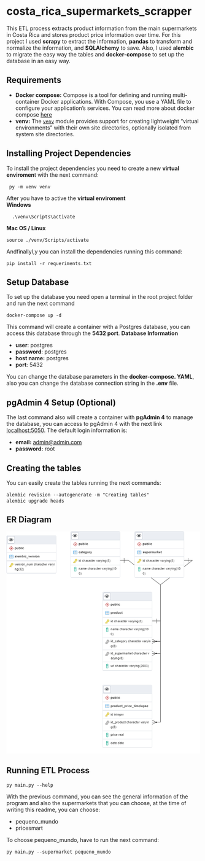 # costa_rica_supermarkets_scrapper

This ETL process extracts product information from the main supermarkets in Costa Rica and stores product price information over time. For this project I used **scrapy** to extract the information, **pandas** to transform and normalize the information, and **SQLAlchemy** to save. Also, I used **alembic** to migrate the easy way the tables and **docker-compose**  to set up the database in an easy way.

## Requirements

 - **Docker compose:** Compose is a tool for defining and running multi-container Docker applications. With Compose, you use a YAML file to configure your application’s services. You can read more about docker compose [here](https://docs.docker.com/compose/)
 -  **venv:** The [`venv`](https://docs.python.org/3/library/venv.html#module-venv "venv: Creation of virtual environments.") module provides support for creating lightweight “virtual environments” with their own site directories, optionally isolated from system site directories.

## Installing Project Dependencies
To install the project dependencies you need to create a new **virtual enviromen**t with the next command:

     py -m venv venv
After you have to active the **virtual enviroment**  
**Windows**
  

      .\venv\Scripts\activate

 **Mac OS / Linux**
 

    source ./venv/Scripts/activate
    
   Andfinallyl,y you can install the dependencies running this command:
   

    pip install -r requeriments.txt

## Setup Database
To set up the database you need open a terminal in the root project folder and run the next command

    docker-compose up -d
This command will create a container with a Postgres database, you can access this database through the **5432 port**.
**Database Information**
 - **user**: postgres
 - **password**: postgres
 - **host name:** postgres
 - **port**: 5432

You can change the database parameters in the **docker-compose. YAML**, also you can change the database connection string in the **.env** file. 
## pgAdmin 4 Setup (Optional)
The last command also will create a container with **pgAdmin 4** to manage the database, you can access to pgAdmin 4 with the next link [localhost:5050](http://localhost:5050).
The default login information is:
 - **email:** admin@admin.com
 - **password:** root


## Creating the tables

You can easily create the tables running the next commands:

    alembic revision --autogenerate -m "Creating tables"   
    alembic upgrade heads

   
## ER Diagram

![Alt text](https://github.com/mata649/costa_rica_supermarkets_scrapper/blob/images/ERD%20diagram.png)


## Running ETL Process

    py main.py --help
With the previous command, you can see the general information of the program and also the supermarkets that you can choose, at the time of writing this readme, you can choose:

 - pequeno_mundo
 - pricesmart

To choose pequeno_mundo, have to run the next command:

    py main.py --supermarket pequeno_mundo
